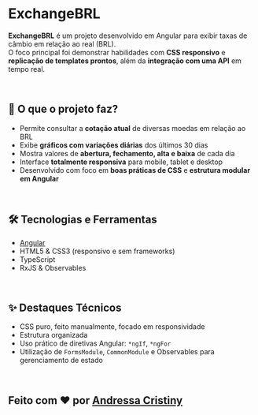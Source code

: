 # ExchangeBRL

**ExchangeBRL** é um projeto desenvolvido em Angular para exibir taxas de câmbio em relação ao real (BRL).  
O foco principal foi demonstrar habilidades com **CSS responsivo** e **replicação de templates prontos**, além da **integração com uma API** em tempo real.

&nbsp;

## 🧠 O que o projeto faz?

- Permite consultar a **cotação atual** de diversas moedas em relação ao BRL
- Exibe **gráficos com variações diárias** dos últimos 30 dias
- Mostra valores de **abertura, fechamento, alta e baixa** de cada dia
- Interface **totalmente responsiva** para mobile, tablet e desktop
- Desenvolvido com foco em **boas práticas de CSS** e **estrutura modular em Angular**

&nbsp;

## 🛠️ Tecnologias e Ferramentas

- [Angular](https://angular.io/)
- HTML5 & CSS3 (responsivo e sem frameworks)
- TypeScript
- RxJS & Observables

&nbsp;

## ✨ Destaques Técnicos

- CSS puro, feito manualmente, focado em responsividade
- Estrutura organizada
- Uso prático de diretivas Angular: `*ngIf`, `*ngFor`
- Utilização de `FormsModule`, `CommonModule` e Observables para gerenciamento de estado

&nbsp;

## Feito com ❤️ por [Andressa Cristiny](https://www.linkedin.com/in/andressa-cristiny-da-costa-silva-96407b221/)
